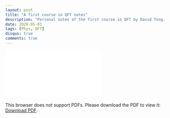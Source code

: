 ```yaml
---
layout: post
title: "A first course in QFT notes"
description: "Personal notes of the first course in QFT by David Tong. The document contains complement notes on photon polarization and quantization by Andrés Reyes."
date: 2020-05-01
tags: [Phys, QFT]
disqus: true
comments: true
---
```


<object data="pdfs/QFT_compressed.pdf" type="application/pdf" width="1400px" height="400px">
    <embed src="pdfs/QFT_compressed.pdf">
        <p>This browser does not support PDFs. Please download the PDF to view it: <a href="pdfs/QFT_compressed.pdf">Download PDF</a>.</p>
    </embed>
</object>